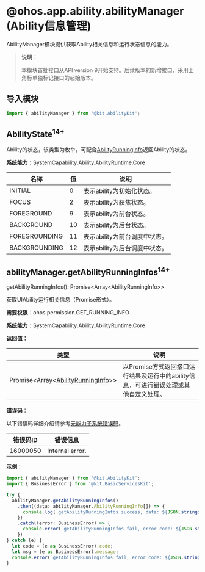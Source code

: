 # @ohos.app.ability.abilityManager (Ability信息管理)

AbilityManager模块提供获取Ability相关信息和运行状态信息的能力。

> **说明：**
>
> 本模块首批接口从API version 9开始支持。后续版本的新增接口，采用上角标单独标记接口的起始版本。  

## 导入模块

```ts
import { abilityManager } from '@kit.AbilityKit';
```

## AbilityState<sup>14+</sup>

Ability的状态，该类型为枚举，可配合[AbilityRunningInfo](js-apis-inner-application-abilityRunningInfo.md)返回Ability的状态。

**系统能力**：SystemCapability.Ability.AbilityRuntime.Core

| 名称 | 值 | 说明 | 
| -------- | -------- | -------- |
| INITIAL | 0 | 表示ability为初始化状态。| 
| FOCUS | 2 | 表示ability为获焦状态。 |
| FOREGROUND | 9 | 表示ability为前台状态。  | 
| BACKGROUND | 10 | 表示ability为后台状态。  | 
| FOREGROUNDING | 11 | 表示ability为前台调度中状态。  | 
| BACKGROUNDING | 12 | 表示ability为后台调度中状态。  | 


## abilityManager.getAbilityRunningInfos<sup>14+</sup>

getAbilityRunningInfos(): Promise\<Array\<AbilityRunningInfo>>

获取UIAbility运行相关信息（Promise形式）。

**需要权限**：ohos.permission.GET_RUNNING_INFO

**系统能力**：SystemCapability.Ability.AbilityRuntime.Core

**返回值：**

| 类型                                       | 说明      |
| ---------------------------------------- | ------- |
| Promise\<Array\<[AbilityRunningInfo](js-apis-inner-application-abilityRunningInfo.md)>> | 以Promise方式返回接口运行结果及运行中的ability信息，可进行错误处理或其他自定义处理。 |

**错误码**：

以下错误码详细介绍请参考[元能力子系统错误码](errorcode-ability.md)。

| 错误码ID | 错误信息 |
| ------- | -------- |
| 16000050 | Internal error. |

**示例**：

```ts
import { abilityManager } from '@kit.AbilityKit';
import { BusinessError } from '@kit.BasicServicesKit';

try {
  abilityManager.getAbilityRunningInfos()
    .then((data: abilityManager.AbilityRunningInfo[]) => {
      console.log(`getAbilityRunningInfos success, data: ${JSON.stringify(data)}`);
    })
    .catch((error: BusinessError) => {
      console.error(`getAbilityRunningInfos fail, error code: ${JSON.stringify(error.code)}, error msg: ${JSON.stringify(error.message)}`);
    })
} catch (e) {
  let code = (e as BusinessError).code;
  let msg = (e as BusinessError).message;
  console.error(`getAbilityRunningInfos fail, error code: ${JSON.stringify(code)}, error msg: ${JSON.stringify(msg)}`);
}
```
